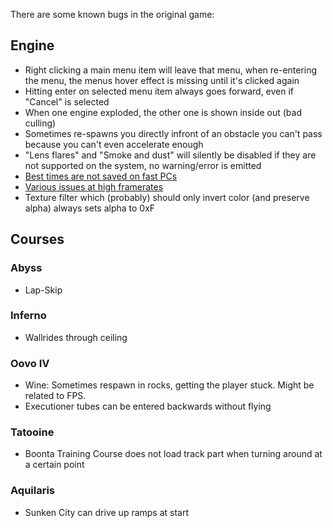 There are some known bugs in the original game:

## Engine

* Right clicking a main menu item will leave that menu, when re-entering the menu, the menus hover effect is missing until it's clicked again
* Hitting enter on selected menu item always goes forward, even if "Cancel" is selected
* When one engine exploded, the other one is shown inside out (bad culling)
* Sometimes re-spawns you directly infront of an obstacle you can't pass because you can't even accelerate enough
* "Lens flares" and "Smoke and dust" will silently be disabled if they are not supported on the system, no warning/error is emitted
* [Best times are not saved on fast PCs](https://www.speedrun.com/swe1r/thread/fsvab)
* [Various issues at high framerates](https://www.speedrun.com/swe1r/thread/kel5z)
* Texture filter which (probably) should only invert color (and preserve alpha) always sets alpha to 0xF

## Courses

### Abyss

* Lap-Skip

### Inferno

* Wallrides through ceiling

### Oovo IV

* Wine: Sometimes respawn in rocks, getting the player stuck. Might be related to FPS.
* Executioner tubes can be entered backwards without flying

### Tatooine

* Boonta Training Course does not load track part when turning around at a certain point

### Aquilaris

* Sunken City can drive up ramps at start
